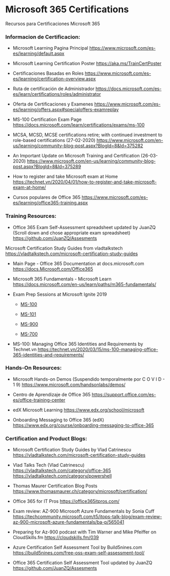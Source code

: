 # Microsoft 365 Certifications
Recursos para Certificaciones Microsoft 365

### Informacion de Certificacion:

- Microsoft Learning Pagina Principal
https://www.microsoft.com/es-es/learning/default.aspx

- Microsoft Learning Certification Poster
https://aka.ms/TrainCertPoster 

- Certificaciones Basadas en Roles
https://www.microsoft.com/es-es/learning/certification-overview.aspx

- Ruta de certificación de Administrador
https://docs.microsoft.com/es-es/learn/certifications/roles/administrator

- Oferta de Certificaciones y Examenes
https://www.microsoft.com/es-es/learning/offers.aspx#specialoffers-examreplay

- MS-100 Certification Exam Page
https://docs.microsoft.com/learn/certifications/exams/ms-100

- MCSA, MCSD, MCSE certifications retire; with continued investment to role-based certifications (27-02-2020)
https://www.microsoft.com/en-us/learning/community-blog-post.aspx?BlogId=8&Id=375282

- An Important Update on Microsoft Training and Certification (26-03-2020)
https://www.microsoft.com/en-us/learning/community-blog-post.aspx?BlogId=8&Id=375289

- How to register and take Microsoft exam at Home
https://technet.vn/2020/04/01/how-to-register-and-take-microsoft-exam-at-home/

- Cursos populares de Office 365
https://www.microsoft.com/es-es/learning/office365-training.aspx

### Training Resources:

- Office 365 Exam Self-Assessment spreadsheet updated by JuanZQ (Scroll down and chose appropriate exam spreadsheet)
https://github.com/JuanZQ/Assesments

Microsoft Certification Study Guides from vladtalkstech
https://vladtalkstech.com/microsoft-certification-study-guides

- Main Page - Office 365 Documentation at docs.microsoft.com
https://docs.Microsoft.com/Office365 

- Microsoft 365 Fundamentals - Microsoft Learn
https://docs.microsoft.com/en-us/learn/paths/m365-fundamentals/

- Exam Prep Sessions at Microsoft Ignite 2019
  - [MS-100](https://myignite.techcommunity.microsoft.com/sessions/80454)
  
  - [MS-101](https://myignite.techcommunity.microsoft.com/sessions/82937)
  
  - [MS-900](https://myignite.techcommunity.microsoft.com/sessions/79853)
  
  - [MS-700](https://myignite.techcommunity.microsoft.com/sessions/85219)
      
- MS-100: Managing Office 365 Identities and Requirements by Technet.vn
https://technet.vn/2020/03/15/ms-100-managing-office-365-identities-and-requirements/

### Hands-On Resources:
- Microsoft Hands-on Demos (Suspendido temporalmente por C O V I D - 1 9)
https://www.microsoft.com/handsonlabs/demos/ 

- Centro de Aprendizaje de Office 365
https://support.office.com/es-es/office-training-center

- edX Microsoft Learning 
https://www.edx.org/school/microsoft

- Onboarding Messaging to Office 365 (edX)
https://www.edx.org/course/onboarding-messaging-to-office-365

### Certification and Product Blogs:

- Microsoft Certification Study Guides by Vlad Catrinescu
https://vladtalkstech.com/microsoft-certification-study-guides
- Vlad Talks Tech (Vlad Catrinescu)
https://vladtalkstech.com/category/office-365
https://vladtalkstech.com/category/powershell

- Thomas Maurer Certification Blog Posts
https://www.thomasmaurer.ch/category/microsoft/certification/

- Office 365 for IT Pros
https://office365itpros.com/

- Exam review: AZ-900 Microsoft Azure Fundamentals by Sonia Cuff
https://techcommunity.microsoft.com/t5/itops-talk-blog/exam-review-az-900-microsoft-azure-fundamentals/ba-p/565041

- Preparing for Az-900 podcast with Tim Warner and Mike Pfeiffer on CloudSkills.fm
https://cloudskills.fm/039

- Azure Certification Self Assessment Tool by Build5nines.com
https://build5nines.com/free-oss-exam-self-assessment-tool/

- Office 365 Certification Self Assessment Tool updated by JuanZQ
https://github.com/JuanZQ/Assesments
